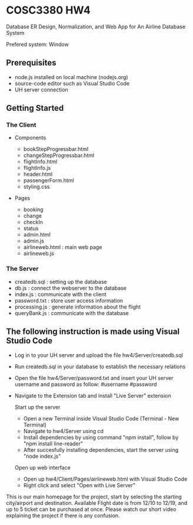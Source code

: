 # COSC3380 HW4
Database ER Design, Normalization, and Web App for An Airline Database System  

Prefered system: Window

## Prerequisites
- node.js installed on local machine (nodejs.org)
- source-code editor such as Visual Studio Code
- UH server connection

## Getting Started

  ### The Client
  
  - Components
    + bookStepProgressbar.html
    + changeStepProgressbar.html
    + flightInfo.html
    + flightInfo.js
    + header.html
    + passengerForm.html
    + styling.css
    
  - Pages
    + booking
    + change
    + checkIn
    + status
    + admin.html
    + admin.js
    + airlineweb.html : main web page
    + airlineweb.js
   
  ### The Server
  
  - createdb.sql : setting up the database
  - db.js : connect the webserver to the database
  - index.js : communicate with the client
  - password.txt : store user access information
  - processing.js : generate information about the flight
  - queryBank.js : communicate with the database
    
## The following instruction is made using Visual Studio Code
- Log in to your UH server and upload the file hw4/Server/createdb.sql
- Run createdb.sql in your database to establish the necessary relations
- Open the file hw4/Server/password.txt and insert your UH server username and password as follow:
 #username
 #password
 
- Navigate to the Extension tab and install "Live Server" extension

  Start up the server
  + Open a new Terminal inside Visual Studio Code (Terminal - New Terminal)
  + Navigate to hw4/Server using cd
  + Install dependencies by using command "npm install", follow by "npm install line-reader"
  + After succesfully installing dependencies, start the server using "node index.js"
  
  Open up web interface
  + Open up hw4/Client/Pages/airlineweb.html with Visual Studio Code
  + Right click and select "Open with Live Server"
  
This is our main homepage for the project, start by selecting the starting city/airport and destination.
Available Flight date is from 12/10 to 12/19, and up to 5 ticket can be purchased at once.
Please watch our short video explaining the project if there is any confusion.
